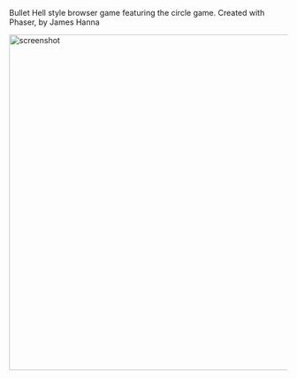 Bullet Hell style browser game featuring the circle game. Created with Phaser, by James Hanna

<img width="608" alt="screenshot" src="https://github.com/james-hanna/BHv2SF/assets/62194544/543f05d8-76a7-45af-8959-63cc96462e95">
